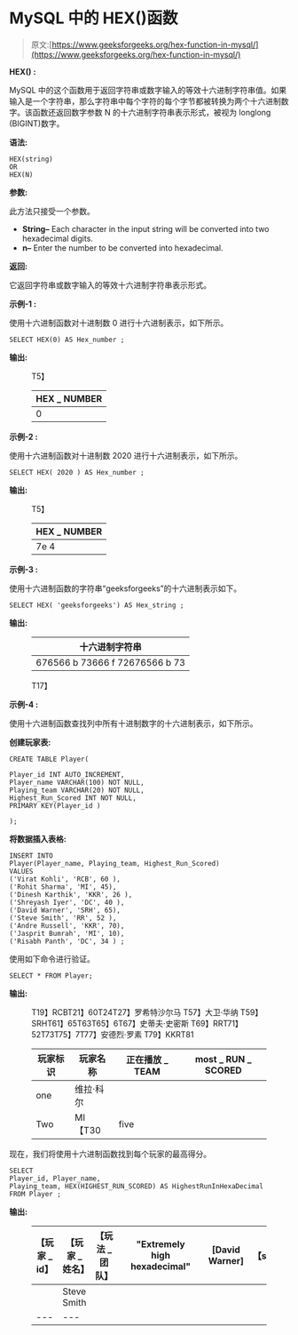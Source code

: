 # MySQL 中的 HEX()函数

> 原文:[https://www.geeksforgeeks.org/hex-function-in-mysql/](https://www.geeksforgeeks.org/hex-function-in-mysql/)

**HEX() :**

MySQL 中的这个函数用于返回字符串或数字输入的等效十六进制字符串值。如果输入是一个字符串，那么字符串中每个字符的每个字节都被转换为两个十六进制数字。该函数还返回数字参数 N 的十六进制字符串表示形式，被视为 longlong (BIGINT)数字。

**语法:**

```
HEX(string)
OR
HEX(N)
```

**参数:**

此方法只接受一个参数。

*   **String–** Each character in the input string will be converted into two hexadecimal digits.
*   **n–** Enter the number to be converted into hexadecimal.

**返回:**

它返回字符串或数字输入的等效十六进制字符串表示形式。

**示例-1 :**

使用十六进制函数对十进制数 0 进行十六进制表示，如下所示。

```
SELECT HEX(0) AS Hex_number ;
```

**输出:**

<figure class="table">T5】

| HEX _ NUMBER |
| --- |
| 0 |

</figure>

**示例-2 :**

使用十六进制函数对十进制数 2020 进行十六进制表示，如下所示。

```
SELECT HEX( 2020 ) AS Hex_number ;
```

**输出:**

<figure class="table">T5】

| HEX _ NUMBER |
| --- |
| 7e 4 |

</figure>

**示例-3 :**

使用十六进制函数的字符串“geeksforgeeks”的十六进制表示如下。

```
SELECT HEX( 'geeksforgeeks') AS Hex_string ;
```

**输出:**

<figure class="table">

| 十六进制字符串 |
| --- |
| 676566 b 73666 f 72676566 b 73 |

T17】</figure>

**示例-4 :**

使用十六进制函数查找列中所有十进制数字的十六进制表示，如下所示。

**创建玩家表:**

```
CREATE TABLE Player(

Player_id INT AUTO_INCREMENT,  
Player_name VARCHAR(100) NOT NULL,
Playing_team VARCHAR(20) NOT NULL,
Highest_Run_Scored INT NOT NULL,
PRIMARY KEY(Player_id )

);
```

**将数据插入表格:**

```
INSERT INTO  
Player(Player_name, Playing_team, Highest_Run_Scored)
VALUES
('Virat Kohli', 'RCB', 60 ),
('Rohit Sharma', 'MI', 45),
('Dinesh Karthik', 'KKR', 26 ),
('Shreyash Iyer', 'DC', 40 ),
('David Warner', 'SRH', 65),
('Steve Smith', 'RR', 52 ),
('Andre Russell', 'KKR', 70),
('Jasprit Bumrah', 'MI', 10),
('Risabh Panth', 'DC', 34 ) ;
```

使用如下命令进行验证。

```
SELECT * FROM Player;
```

**输出:**

<figure class="table">T19】RCBT21】60T24T27】罗希特沙尔马 T57】大卫·华纳 T59】SRHT61】65T63T65】6T67】史蒂夫·史密斯 T69】RRT71】52T73T75】7T77】安德烈·罗素 T79】KKRT81

| 玩家标识 | 玩家名称 | 正在播放 _ TEAM | most _ RUN _ SCORED |
| --- | --- | --- | --- |
| one | 维拉·科尔 |
| Two | MI 【T30 | five |

</figure>

现在，我们将使用十六进制函数找到每个玩家的最高得分。

```
SELECT  
Player_id, Player_name,
Playing_team, HEX(HIGHEST_RUN_SCORED) AS HighestRunInHexaDecimal
FROM Player ;
```

**输出:**

<figure class="table">

| 【玩家 _ id】 | 【玩家 _ 姓名】 | 【玩法 _ 团队】 |  | "Extremely high hexadecimal" |  | [David Warner] | 【srh】 |  |
| --- | --- | --- | --- | --- | --- | --- | --- | --- |
|  | Steve Smith |
| --- | --- |

</figure>